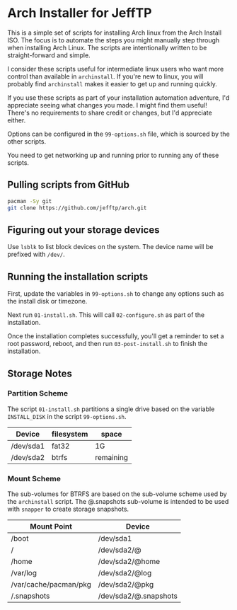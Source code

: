 # Arch Installer for JeffTP

This is a simple set of scripts for installing Arch linux from the Arch Install ISO. The focus is to automate the steps you might manually step through when installing Arch Linux. The scripts are intentionally written to be straight-forward and simple.

I consider these scripts useful for intermediate linux users who want more control than available in `archinstall`. If you're new to linux, you will probably find `archinstall` makes it easier to get up and running quickly.

If you use these scripts as part of your installation automation adventure, I'd appreciate seeing what changes you made. I might find them useful! There's no requirements to share credit or changes, but I'd appreciate either.

Options can be configured in the `99-options.sh` file, which is sourced by the other scripts.

You need to get networking up and running prior to running any of these scripts.

## Pulling scripts from GitHub

```sh
pacman -Sy git
git clone https://github.com/jefftp/arch.git
```

## Figuring out your storage devices

Use `lsblk` to list block devices on the system. The device name will be prefixed with `/dev/`.

## Running the installation scripts

First, update the variables in `99-options.sh` to change any options such as the install disk or timezone.

Next run `01-install.sh`. This will call `02-configure.sh` as part of the installation.

Once the installation completes successfully, you'll get a reminder to set a root password, reboot, and then run `03-post-install.sh` to finish the installation.

## Storage Notes

### Partition Scheme

The script `01-install.sh` partitions a single drive based on the variable `INSTALL_DISK` in the script `99-options.sh`.

| Device    | filesystem | space     |
| --------- | ---------- | --------- |
| /dev/sda1 | fat32      | 1G        |
| /dev/sda2 | btrfs      | remaining |

### Mount Scheme

The sub-volumes for BTRFS are based on the sub-volume scheme used by the `archinstall` script. The @.snapshots sub-volume is intended to be used with `snapper` to create storage snapshots.

| Mount Point           | Device                |
| --------------------- | --------------------- |
| /boot                 | /dev/sda1             |
| /                     | /dev/sda2/@           |
| /home                 | /dev/sda2/@home       |
| /var/log              | /dev/sda2/@log        |
| /var/cache/pacman/pkg | /dev/sda2/@pkg        |
| /.snapshots           | /dev/sda2/@.snapshots |
